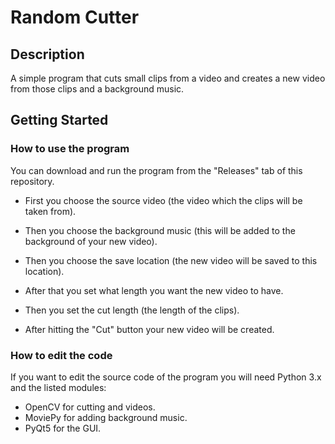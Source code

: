 # Random Cutter

## Description

 A simple program that cuts small clips from a video and creates a new video from those clips and a background music.
 
## Getting Started

### How to use the program

  You can download and run the program from the "Releases" tab of this repository.

* First you choose the source video (the video which the clips will be taken from).
* Then you choose the background music (this will be added to the background of your new video).
* Then you choose the save location (the new video will be saved to this location).
* After that you set what length you want the new video to have.
* Then you set the cut length (the length of the clips).

* After hitting the "Cut" button your new video will be created.


### How to edit the code

  If you want to edit the source code of the program you will need Python 3.x and the listed modules:

* OpenCV for cutting and videos.
* MoviePy for adding background music.
* PyQt5 for the GUI.
